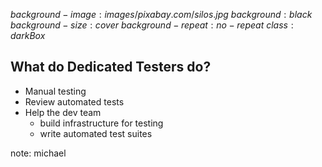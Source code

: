 $background-image:images/pixabay.com/silos.jpg$
$background:black$
$background-size:cover$
$background-repeat:no-repeat$
$class:darkBox$

## What do Dedicated Testers do?

* Manual testing
* Review automated tests
* Help the dev team 
   * build infrastructure for testing
   * write automated test suites

note:
michael
